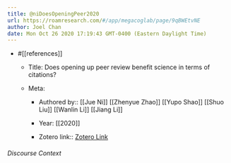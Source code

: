 ```yaml
---
title: @niDoesOpeningPeer2020
url: https://roamresearch.com/#/app/megacoglab/page/9qBWEtvNE
author: Joel Chan
date: Mon Oct 26 2020 17:19:43 GMT-0400 (Eastern Daylight Time)
---
```


- #[[references]]

    - Title: Does opening up peer review benefit science in terms of citations?

    - Meta:

        - Authored by:: [[Jue Ni]] [[Zhenyue Zhao]] [[Yupo Shao]] [[Shuo Liu]] [[Wanlin Li]] [[Jiang Li]]

        - Year: [[2020]]

        - Zotero link:: [Zotero Link](zotero://select/items/1_H7M69W2R)

###### Discourse Context


